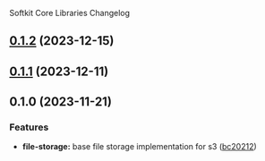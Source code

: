 Softkit Core Libraries Changelog
## [0.1.2](https://github.com/softkitit/softkit-core/compare/file-storage-0.1.1...file-storage-0.1.2) (2023-12-15)

## [0.1.1](https://github.com/softkitit/softkit-core/compare/file-storage-0.1.0...file-storage-0.1.1) (2023-12-11)

## 0.1.0 (2023-11-21)


### Features

* **file-storage:** base file storage implementation for s3 ([bc20212](https://github.com/softkitit/softkit-core/commit/bc20212c5a7b6dd78e67556ad93ea54080ab00db))
